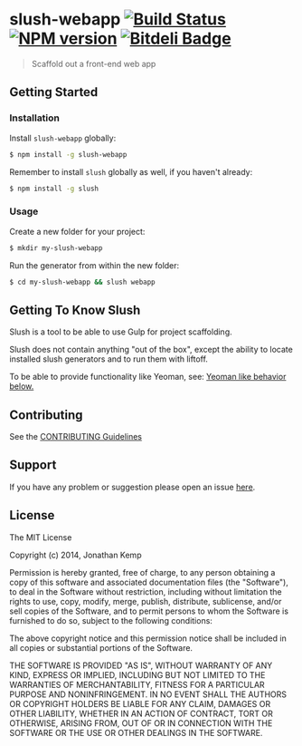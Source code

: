 # slush-webapp [![Build Status](https://secure.travis-ci.org/jonkemp/slush-webapp.png?branch=master)](https://travis-ci.org/jonkemp/slush-webapp) [![NPM version](https://badge-me.herokuapp.com/api/npm/slush-webapp.png)](http://badges.enytc.com/for/npm/slush-webapp) [![Bitdeli Badge](https://d2weczhvl823v0.cloudfront.net/jonkemp/slush-webapp/trend.png)](https://bitdeli.com/free "Bitdeli Badge")

> Scaffold out a front-end web app


## Getting Started

### Installation

Install `slush-webapp` globally:

```bash
$ npm install -g slush-webapp
```

Remember to install `slush` globally as well, if you haven't already:

```bash
$ npm install -g slush
```

### Usage

Create a new folder for your project:

```bash
$ mkdir my-slush-webapp
```

Run the generator from within the new folder:

```bash
$ cd my-slush-webapp && slush webapp
```

## Getting To Know Slush

Slush is a tool to be able to use Gulp for project scaffolding.

Slush does not contain anything "out of the box", except the ability to locate installed slush generators and to run them with liftoff.

To be able to provide functionality like Yeoman, see: [Yeoman like behavior below.](https://github.com/klei/slush#yeoman-like-behavior)

## Contributing

See the [CONTRIBUTING Guidelines](https://github.com/jonkemp/slush-webapp/blob/master/CONTRIBUTING.md)

## Support
If you have any problem or suggestion please open an issue [here](https://github.com/jonkemp/slush-webapp/issues).

## License 

The MIT License

Copyright (c) 2014, Jonathan Kemp

Permission is hereby granted, free of charge, to any person
obtaining a copy of this software and associated documentation
files (the "Software"), to deal in the Software without
restriction, including without limitation the rights to use,
copy, modify, merge, publish, distribute, sublicense, and/or sell
copies of the Software, and to permit persons to whom the
Software is furnished to do so, subject to the following
conditions:

The above copyright notice and this permission notice shall be
included in all copies or substantial portions of the Software.

THE SOFTWARE IS PROVIDED "AS IS", WITHOUT WARRANTY OF ANY KIND,
EXPRESS OR IMPLIED, INCLUDING BUT NOT LIMITED TO THE WARRANTIES
OF MERCHANTABILITY, FITNESS FOR A PARTICULAR PURPOSE AND
NONINFRINGEMENT. IN NO EVENT SHALL THE AUTHORS OR COPYRIGHT
HOLDERS BE LIABLE FOR ANY CLAIM, DAMAGES OR OTHER LIABILITY,
WHETHER IN AN ACTION OF CONTRACT, TORT OR OTHERWISE, ARISING
FROM, OUT OF OR IN CONNECTION WITH THE SOFTWARE OR THE USE OR
OTHER DEALINGS IN THE SOFTWARE.

